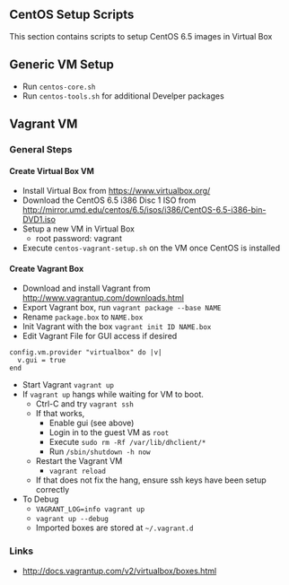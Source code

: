 
## CentOS Setup Scripts

This section contains scripts to setup CentOS 6.5 images in Virtual Box

## Generic VM Setup

- Run `centos-core.sh`
- Run `centos-tools.sh` for additional Develper packages

## Vagrant VM

### General Steps

#### Create Virtual Box VM

- Install Virtual Box from https://www.virtualbox.org/
- Download the CentOS 6.5 i386 Disc 1 ISO from http://mirror.umd.edu/centos/6.5/isos/i386/CentOS-6.5-i386-bin-DVD1.iso
- Setup a new VM in Virtual Box
  - root password: vagrant
- Execute `centos-vagrant-setup.sh` on the VM once CentOS is installed

#### Create Vagrant Box

- Download and install Vagrant from http://www.vagrantup.com/downloads.html
- Export Vagrant box, run `vagrant package --base NAME`
- Rename `package.box` to `NAME.box`
- Init Vagrant with the box `vagrant init ID NAME.box`
- Edit Vagrant File for GUI access if desired
```
config.vm.provider "virtualbox" do |v|
  v.gui = true
end
```
- Start Vagrant `vagrant up`
- If `vagrant up` hangs while waiting for VM to boot. 
  - Ctrl-C and try `vagrant ssh`
  - If that works, 
    - Enable gui (see above)
    - Login in to the guest VM as `root`
    - Execute `sudo rm -Rf /var/lib/dhclient/*`
    - Run `/sbin/shutdown -h now`
  - Restart the Vagrant VM
    - `vagrant reload`
  - If that does not fix the hang, ensure ssh keys have been setup correctly
- To Debug
  - `VAGRANT_LOG=info vagrant up`
  - `vagrant up --debug`
  - Imported boxes are stored at `~/.vagrant.d`

### Links

- http://docs.vagrantup.com/v2/virtualbox/boxes.html



